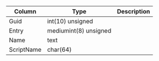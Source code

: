 
Column | Type | Description
--- | --- | ---
Guid | int(10) unsigned | 
Entry | mediumint(8) unsigned | 
Name | text | 
ScriptName | char(64) | 

